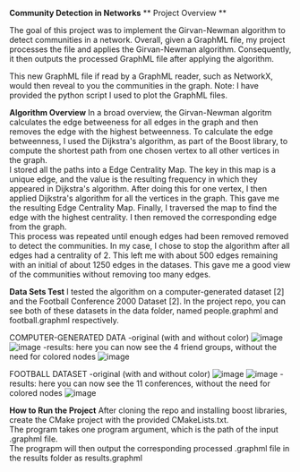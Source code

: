 **Community Detection in Networks**
**
Project Overview
**

The goal of this project was to implement the Girvan-Newman algorithm to detect communities in a network. Overall, given a GraphML file, my project processes the file and applies the Girvan-Newman algorithm. Consequently, it then outputs the processed GraphML file after applying the algorithm. 
<br>

This new GraphML file if read by a GraphML reader, such as NetworkX, would then reveal to you the communities in the graph. Note: I have provided the python script I used to plot the GraphML files. 

**Algorithm Overview**
In a broad overview, the Girvan-Newman algoritm calculates the edge betweeness for all edges in the graph and then removes the edge with the highest betweenness. To calculate the edge betweenness, I used the Dijkstra's algorithm, as part of the Boost library, to compute the shortest path from one chosen vertex to all other vertices in the graph.
<br>
I stored all the paths into a Edge Centrality Map. The key in this map is a unique edge, and the value is the resulting frequency  in which they appeared in Dijkstra's algorithm. After doing this for one vertex, I then applied Dijkstra's algorithm for all the vertices in the graph. This gave me the resulting Edge Centrality Map. Finally, I traversed the map to find the edge with the highest centrality. I then removed the corresponding edge from the graph.
<br>
This process was repeated until enough edges had been removed removed to detect the communities. In my case, I chose to stop the algorithm after all edges had a centrality of 2. This left me with about 500 edges remaining with an initial of about 1250 edges in the datases. This gave me a good view of the communities without removing too many edges.<br>

**Data Sets Test**
I tested the algorithm on a computer-generated dataset [2] and the Football Conference 2000 Dataset [2]. In the project repo, you can see both of these datasets in the data folder, named people.graphml and football.graphml respectively.

COMPUTER-GENERATED DATA
-original (with and without color)
![image](https://user-images.githubusercontent.com/78247585/162674896-563268ce-ba28-4367-a72d-a5e45bc7d7ab.png)
![image](https://user-images.githubusercontent.com/78247585/162674974-234a337f-5049-442b-b3ee-b817f3905af5.png)
-results: here you can now see the 4 friend groups, without the need for colored nodes
![image](https://user-images.githubusercontent.com/78247585/162674915-39fe611d-8240-45c2-9827-e1374e1fd79a.png)

FOOTBALL DATASET
-original (with and without color)
![image](https://user-images.githubusercontent.com/78247585/162675032-2404d497-fa3f-41b5-b472-75588310f7e6.png)
![image](https://user-images.githubusercontent.com/78247585/162675041-adf50fc7-fe2d-4555-85a1-3bf440f38e69.png)
-results: here you can now see the 11 conferences, without the need for colored nodes
![image](https://user-images.githubusercontent.com/78247585/162675061-d923530c-3656-40c8-abea-fc9c31db0900.png)

**How to Run the Project**
After cloning the repo and installing boost libraries, create the CMake project with the provided CMakeLists.txt. 
<br>
The program takes one program argument, which is the path of the input .graphml file. <br>The prograpm will then output the
corresponding processed .graphml file in the results folder as results.graphml
